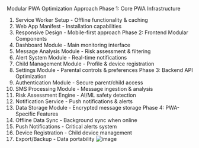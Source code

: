 Modular PWA Optimization Approach
Phase 1: Core PWA Infrastructure
1.	Service Worker Setup - Offline functionality & caching
2.	Web App Manifest - Installation capabilities
3.	Responsive Design - Mobile-first approach
Phase 2: Frontend Modular Components
1.	Dashboard Module - Main monitoring interface
2.	Message Analysis Module - Risk assessment & filtering
3.	Alert System Module - Real-time notifications
4.	Child Management Module - Profile & device registration
5.	Settings Module - Parental controls & preferences
Phase 3: Backend API Optimization
1.	Authentication Module - Secure parent/child access
2.	SMS Processing Module - Message ingestion & analysis
3.	Risk Assessment Engine - AI/ML safety detection
4.	Notification Service - Push notifications & alerts
5.	Data Storage Module - Encrypted message storage
Phase 4: PWA-Specific Features
1.	Offline Data Sync - Background sync when online
2.	Push Notifications - Critical alerts system
3.	Device Registration - Child device management
4.	Export/Backup - Data portability
![image](https://github.com/user-attachments/assets/5b3c2991-2a15-45cb-940d-d96c1985e102)
